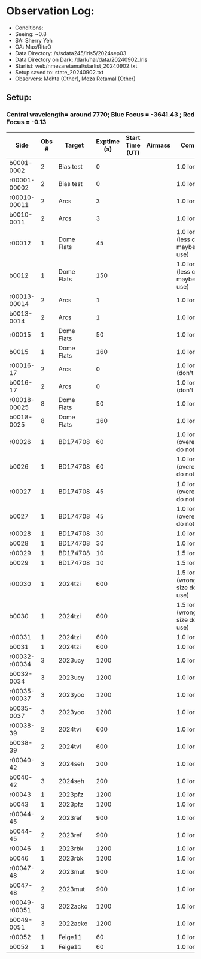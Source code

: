 # Observation Log:

* Conditions: 
* Seeing: ~0.8
* SA: Sherry Yeh
* OA: Max/RitaO
* Data Directory: /s/sdata245/lris5/2024sep03
* Data Directory on Dark: /dark/hal/data/20240902_lris
* Starlist: web/nmezaretamal/starlist_20240902.txt
* Setup saved to: state_20240902.txt
* Observers: Mehta (Other), Meza Retamal (Other)

## Setup: 
    
### Central wavelength= around 7770; Blue Focus = -3641.43 ; Red Focus = -0.13

| Side | Obs #     | Target    | Exptime (s) | Start Time (UT) | Airmass | Comments                                                   |
|------|-----------|-----------|-------------|-----------------|---------|------------------------------------------------------------|
|b0001-0002|2|Bias test        |0| ||1.0 longslit|
|r00001-00002|2|Bias test        |0| ||1.0 longslit|
|r00010-00011|2|Arcs        |3| ||1.0 longslit|
|b0010-0011|2|Arcs        |3| ||1.0 longslit|
|r00012|1|Dome Flats        |45| ||1.0 longslit (less counts maybe don't use)
|b0012|1|Dome Flats        |150| ||1.0 longslit (less counts maybe don't use)
|r00013-00014|2|Arcs        |1| ||1.0 longslit|
|b0013-0014|2|Arcs        |1| ||1.0 longslit|
|r00015|1|Dome Flats        |50| ||1.0 longslit|
|b0015|1|Dome Flats        |160| ||1.0 longslit|
|r00016-17| 2| Arcs|0| ||1.0 longslit (don't use)|
|b0016-17| 2| Arcs|0| ||1.0 longslit (don't use)|
|r00018-00025|8|Dome Flats        |50| ||1.0 longslit|
|b0018-0025|8|Dome Flats        |160| ||1.0 longslit|
|r00026|1|BD174708        |60| ||1.0 longslit (overexposed, do not use)|
|b0026|1|BD174708         |60| ||1.0 longslit (overexposed, do not use)|
|r00027|1|BD174708       |45| ||1.0 longslit (overexposed, do not use)|
|b0027|1|BD174708        |45| ||1.0 longslit (overexposed, do not use)||
|r00028|1|BD174708        |30| ||1.0 longslit |
|b0028|1|BD174708         |30| ||1.0 longslit |
|r00029|1|BD174708       |10| ||1.5 longslit |
|b0029|1|BD174708        |10| ||1.5 longslit |
|r00030|1|2024tzi       |600| ||1.5 longslit (wrong slit size don't use)|
|b0030|1|2024tzi        |600| ||1.5 longslit (wrong slit size don't use)|
|r00031|1|2024tzi       |600| ||1.0 longslit |
|b0031|1|2024tzi        |600| ||1.0 longslit |
|r00032-r00034|3|2023ucy        |1200| ||1.0 longslit|
|b0032-0034|3|2023ucy        |1200| ||1.0 longslit|
|r00035-r00037|3|2023yoo        |1200| ||1.0 longslit|
|b0035-0037|3|2023yoo        |1200| ||1.0 longslit|
|r00038-39|2|2024tvi       |600| ||1.0 longslit |
|b0038-39|2|2024tvi        |600| ||1.0 longslit |
|r00040-42|3|2024seh      |200| ||1.0 longslit |
|b0040-42|3|2024seh       |200| ||1.0 longslit |
|r00043|1|2023pfz      |1200| ||1.0 longslit |
|b0043|1|2023pfz        |1200| ||1.0 longslit |
|r00044-45|2|2023ref     |900| ||1.0 longslit |
|b0044-45|2|2023ref   |900| ||1.0 longslit |
|r00046|1|2023rbk      |1200| ||1.0 longslit |
|b0046|1|2023rbk       |1200| ||1.0 longslit |
|r00047-48|2|2023mut   |900| ||1.0 longslit |
|b0047-48|2|2023mut   |900| ||1.0 longslit |
|r00049-r00051|3|2022acko        |1200| ||1.0 longslit|
|b0049-0051|3|2022acko       |1200| ||1.0 longslit|
|r00052|1|Feige11       |60| ||1.0 longslit|
|b0052|1|Feige11     |60| ||1.0 longslit|
